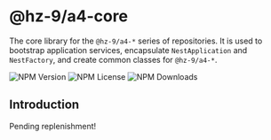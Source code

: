 # @hz-9/a4-core

The core library for the `@hz-9/a4-*` series of repositories. It is used to bootstrap application services, encapsulate `NestApplication` and `NestFactory`, and create common classes for `@hz-9/a4-*`.

![NPM Version][npm-version-url] ![NPM License][npm-license-url] ![NPM Downloads][npm-downloads-url]

[npm-version-url]: https://img.shields.io/npm/v/@hz-9/a4-core
[npm-license-url]: https://img.shields.io/npm/l/@hz-9/a4-core
[npm-downloads-url]: https://img.shields.io/npm/d18m/@hz-9/a4-core

## Introduction

Pending replenishment!
<!-- TODO -->
